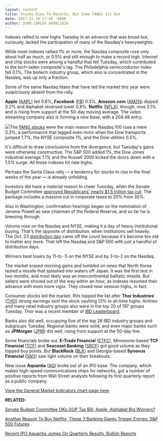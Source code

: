 ```yaml
---
layout: content
title: Stocks Rise To Records, But Some FANGs Sit Out
date: 2017-11-28 17:48 -0800
author: JUAN CARLOS ARANCIBIA
---
```






Indexes rallied to new highs Tuesday in an advance that was broad but, curiously, lacked the participation of many of the Nasdaq's heavyweights.




 While most indexes rallied 1% or more, the Nasdaq composite rose only about half as much, or 0.5% and still enough to make a record high. Internet and chip stocks were among a handful that fell Tuesday, which contributed to the tech-laden composite's lag. The Philadelphia semiconductor index fell 0.1%. The biotech industry group, which also is concentrated in the Nasdaq, was up only a fraction.


Some of the same Nasdaq titans that have led the market this year were suspiciously absent from the rally.


**Apple** ([AAPL](https://research.investors.com/quote.aspx?symbol=AAPL)) fell 0.6%, **Facebook** ([FB](https://research.investors.com/quote.aspx?symbol=FB)) 0.3%, **Amazon.com** ([AMZN](https://research.investors.com/quote.aspx?symbol=AMZN)) dipped 0.2% and Alphabet reversed lower 0.8%. **Netflix** ([NFLX](https://research.investors.com/quote.aspx?symbol=NFLX)), though, rose 2.1% and is rising from support at the 50-day moving average. The video streaming company also is forming a new base, with a 204.48 entry.


![](https://www.investors.com/wp-content/uploads/2017/11/MP112817-193x300.png)The [FANG stocks](https://www.investors.com/news/technology/fang-stocks-news-quotes-facebook-amazon-netflix-google/) were the main reason the Nasdaq 100 rose a mere 0.3%, a performance that lagged even more when the Dow transports jumped 1.7%, the NYSE composite 1%, and the Dow utilities 0.5%.


It's difficult to draw conclusions from the divergence, but Tuesday's gains were otherwise constructive. The S&P 500 added 1%, the Dow Jones industrial average 1.1% and the Russell 2000 kicked the doors down with a 1.5% surge. All those indexes hit new highs.


Perhaps the Santa Claus rally — a tendency for stocks to rise in the final weeks of the year — is already unfolding.


Investors did have a material reason to cheer Tuesday, when the Senate Budget Committee [approved Republicans' nearly $1.5 trillion tax cut](https://www.investors.com/news/apple-alphabet-may-be-big-winners-as-gop-tax-bill-nears-a-vote/). The package includes a massive cut in corporate taxes to 20% from 35%.


Also in Washington, confirmation hearings began on the nomination of Jerome Powell as new chairman of the Federal Reserve, and so far he is breezing through.


Volume rose on the Nasdaq and NYSE, making it a day of heavy institutional buying. That's the opposite of distribution, when institutions sell heavily. The Oct. 23 [distribution day](http://www.investors.com/ibd-university/market-timing/market-tops/) came off the count because it's become too old to matter any more. That left the Nasdaq and S&P 500 with just a handful of distribution days.


Winners beat losers by 11-to -5 on the NYSE and by 3-to-2 on the Nasdaq.


The market erased morning gains and tumbled on news that North Korea tested a missile that splashed into waters off Japan. It was the first test in two months, and most likely was an intercontinental ballistic missile. But sellers were shoved out of the way within an hour, as indexes resumed their advance with even more vigor. They closed near session highs, in fact.


Consumer stocks led the market. RVs topped the list after **Thor Industries**' ([THO](https://research.investors.com/quote.aspx?symbol=THO)) strong earnings sent the stock vaulting 13% to all-time highs. Airlines and many retail industry groups also were in the top 20 of 197 groups Tuesday. Thor was a recent member of [IBD Leaderboard](https://leaderboard.investors.com/leaderboard/leaders/default.aspx).


Banks also did well, occupying five of the top 26 IBD industry groups and subgroups Tuesday. Regional banks were solid, and even major banks such as **JPMorgan** ([JPM](https://research.investors.com/quote.aspx?symbol=JPM)) did well, rising from support at the 50-day line.


Some financials broke out. **E-Trade Financial** ([ETFC](https://research.investors.com/quote.aspx?symbol=ETFC)), Minnesota-based **TCF Financial** ([TCF](https://research.investors.com/quote.aspx?symbol=TCF)) and **Seacoast Banking** ([SBCF](https://research.investors.com/quote.aspx?symbol=SBCF)) got good volume as they topped buy points. But **BlackRock** ([BLK](https://research.investors.com/quote.aspx?symbol=BLK)) and Georgia-based **Synovus Financial** ([SNV](https://research.investors.com/quote.aspx?symbol=SNV)) saw light volume on their breakouts.


New issue **Aquantia** ([AQ](https://research.investors.com/quote.aspx?symbol=AQ)) broke out of an IPO base. The company, which makes high-speed communications chips for networks, got a number of positive reports from Wall Street analysts following its first quarterly report as a public company.


[View the General Market Indicators chart page here](https://www.investors.com/wp-content/uploads/2017/11/IBD2811152456GMI.pdf).


**RELATED:**


[Senate Budget Committee OKs GOP Tax Bill; Apple, Alphabet Big Winners?](https://www.investors.com/news/apple-alphabet-may-be-big-winners-as-gop-tax-bill-nears-a-vote/)


[Another Reason To Buy Netflix; These 3 Banking Giants Trigger Entries: S&P 500 Futures](https://www.investors.com/market-trend/stock-market-today/another-reason-to-buy-netflix-these-3-banking-giants-trigger-entries-sp-500-futures/)


[Recent IPO Aquantia Jumps On Quarterly Results, Bullish Reports](https://www.investors.com/news/technology/recent-ipo-aquantia-jumps-on-quarterly-results-bullish-reports/)




